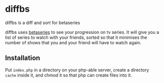 # diffbs

diffbs is a diff and sort for betaseries

diffbs uses [betaseries](http://www.betaseries.com) to see your progression on tv series.
It will give you a list of series to watch with your friends, sorted so that it minimises
the number of shows that you and your friend will have to watch again.

## Installation

Put `index.php` in a directory on your php-able server, create a directory `cache` inside it,
and chmod it so that php can create files into it.
